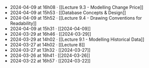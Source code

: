 - 2024-04-09 at 16h08 · [[Lecture 9.3 - Modelling Change Price]]
- 2024-04-09 at 15h53 · [[Database Concepts & Design]]
- 2024-04-09 at 15h52 · [[Lecture 9.4 - Drawing Conventions for Readability]]
- 2024-04-09 at 15h31 · [[2024-04-09]]
- 2024-03-29 at 16h46 · [[2024-03-29]]
- 2024-03-29 at 14h02 · [[Lecture 9.1 - Modelling Historical Data]]
- 2024-03-27 at 14h02 · [[Lecture 8]]
- 2024-03-27 at 13h32 · [[2024-03-27]]
- 2024-03-26 at 16h41 · [[2024-03-26]]
- 2024-03-22 at 16h57 · [[2024-03-22]]
